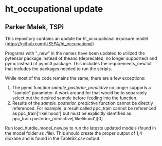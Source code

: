 # ht_occupational update
## Parker Malek, TSPi

This repository contains an update for ht_occupational exposure model (https://github.com/USEPA/ht_occupational)

Programs with "_new" in the names have been updated to utilized the pytensor package instead of theano (deprecated; no longer supported) and pymc instead of pymc3 package. 
This includes the requirements_new.txt that includes the packages needed to run the scripts. 

While most of the code remains the same, there are a few exceptions:

1. The pymc function *sample_posterior_predictive* no longer supports a "sample" parameter. A work around for that would be to separately select out the desired sample before feeding into the function.
2. Results of the *sample_posterior_predictive* function cannot be directly referenced. For example, a result called ppc_train cannot be referenced as ppc_train['likelihood'] but must be explicitly identified as
ppc_train.posterior_predictive['likelihood'][0]


Run load_hurdle_model_new.py to run the latests updated models (found in the model folder as .file). This should create the proper output of 1,4 dioxane and is found in the TableS2.csv output.